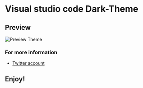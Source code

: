 # Visual studio code Dark-Theme

## Preview

![Preview Theme](https://res.cloudinary.com/dh1ptdgbs/image/upload/v1576341562/thema-preview-1-min_grlemr.png)

### For more information

- [Twitter account](https://twitter.com/adriiancode)

## Enjoy!
